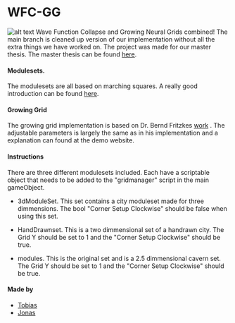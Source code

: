 # WFC-GG

![alt text](https://github.com/axksel/WFC-GG/blob/CleanupBranch/rpgGame/Assets/Images/by.png)
Wave Function Collapse and Growing Neural Grids combined! The main branch is cleaned up version  of our implementation without all the extra things we have worked on. The project was made for our master thesis. The master thesis can be found [here](https://www.researchgate.net/publication/334416222_Expanding_Wave_Function_Collapse_with_Growing_Grids_for_Procedural_Content_Generation_Project_Expanding_Wave_Function_Collapse_with_Growing_Grids_for_Procedural_Content_Generation).

#### Modulesets.
The modulesets are all based on marching squares. A really good introduction can be found [here](https://www.boristhebrave.com/2013/07/14/tileset-roundup/).

#### Growing Grid
The growing grid implementation is based on Dr. Bernd Fritzkes [work](https://www.demogng.de/) .
The adjustable parameters is largely the same as in his implementation and a explanation can found at the demo website.

#### Instructions
There are three different modulesets included. Each have a scriptable object that needs to be added to the "gridmanager" script in the main gameObject.

- 3dModuleSet. This set contains a city moduleset made for three dimmensions. The bool "Corner Setup Clockwise" should be false when using this set.

- HandDrawnset. This is a two dimmensional set of a handrawn city. The Grid Y should be set to 1 and the "Corner Setup Clockwise" should be true.

- modules. This is the original set and is a 2.5 dimmensional cavern set. The Grid Y should be set to 1 and the "Corner Setup Clockwise" should be true.

#### Made by
- [Tobias]( https://github.com/Tobiasnm)
- [Jonas]( https://github.com/axksel)
